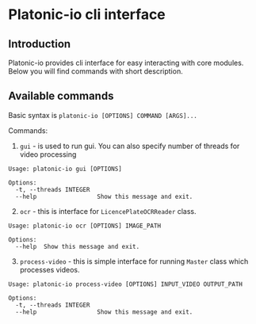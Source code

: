 Platonic-io cli interface
=========================

## Introduction
Platonic-io provides cli interface for easy interacting with core modules.
Below you will find commands with short description.

## Available commands
Basic syntax is `platonic-io [OPTIONS] COMMAND [ARGS]...`

Commands:

1. `gui` - is used to run gui. You can also specify number of threads for video processing
```
Usage: platonic-io gui [OPTIONS]

Options:
  -t, --threads INTEGER
  --help                 Show this message and exit.
```
2. `ocr` - this is interface for `LicencePlateOCRReader` class.
```
Usage: platonic-io ocr [OPTIONS] IMAGE_PATH

Options:
  --help  Show this message and exit.
```
3. `process-video` - this is simple interface for running `Master` class which processes videos.
```
Usage: platonic-io process-video [OPTIONS] INPUT_VIDEO OUTPUT_PATH

Options:
  -t, --threads INTEGER
  --help                 Show this message and exit.
```
